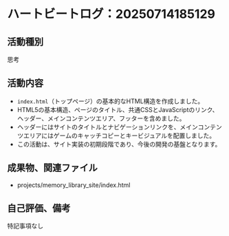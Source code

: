 # ハートビートログ：20250714185129

## 活動種別
思考

## 活動内容
- `index.html`（トップページ）の基本的なHTML構造を作成しました。
- HTML5の基本構造、ページのタイトル、共通CSSとJavaScriptのリンク、ヘッダー、メインコンテンツエリア、フッターを含めました。
- ヘッダーにはサイトのタイトルとナビゲーションリンクを、メインコンテンツエリアにはゲームのキャッチコピーとキービジュアルを配置しました。
- この活動は、サイト実装の初期段階であり、今後の開発の基盤となります。

## 成果物、関連ファイル
- projects/memory_library_site/index.html

## 自己評価、備考
特記事項なし
